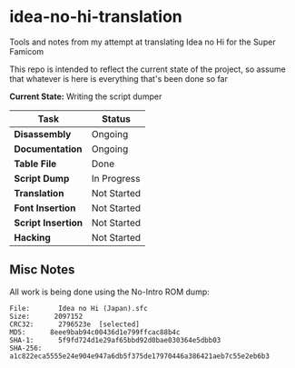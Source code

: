 # idea-no-hi-translation

Tools and notes from my attempt at translating Idea no Hi for the Super Famicom

This repo is intended to reflect the current state of the project, so assume that whatever is here is everything that's been done so far

**Current State:** Writing the script dumper

| Task | Status |
|------|--------|
| **Disassembly** | Ongoing |
| **Documentation** | Ongoing |
| **Table File** | Done |
| **Script Dump** | In Progress |
| **Translation** | Not Started |
| **Font Insertion** | Not Started |
| **Script Insertion** | Not Started |
| **Hacking** | Not Started |

## Misc Notes

All work is being done using the No-Intro ROM dump:

```text
File:       Idea no Hi (Japan).sfc
Size:      2097152
CRC32:      2796523e  [selected]
MD5:      8eee9bab94c00436d1e799ffcac88b4c
SHA-1:      5f9fd724d1e29af65bbd92d0bae030364e5dbb03
SHA-256:    a1c822eca5555e24e904e947a6db5f375de17970446a386421aeb7c55e2eb6b3 
```
